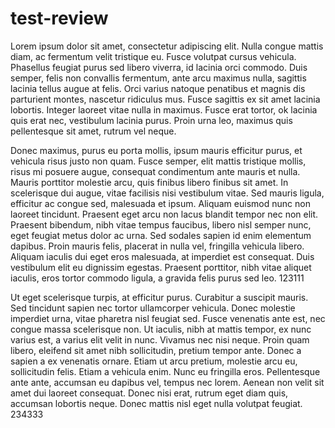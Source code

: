 # test-review

Lorem ipsum dolor sit amet, consectetur adipiscing elit. Nulla congue mattis diam, ac fermentum velit tristique eu. Fusce volutpat cursus vehicula. Phasellus feugiat purus sed libero viverra, id lacinia orci commodo. Duis semper, felis non convallis fermentum, ante arcu maximus nulla, sagittis lacinia tellus augue at felis. Orci varius natoque penatibus et magnis dis parturient montes, nascetur ridiculus mus. Fusce sagittis ex sit amet lacinia lobortis. Integer laoreet vitae nulla in maximus. Fusce erat tortor, ok lacinia quis erat nec, vestibulum lacinia purus. Proin urna leo, maximus quis pellentesque sit amet, rutrum vel neque.

Donec maximus, purus eu porta mollis, ipsum mauris efficitur purus, et vehicula risus justo non quam. Fusce semper, elit mattis tristique mollis, risus mi posuere augue, consequat condimentum ante mauris et nulla. Mauris porttitor molestie arcu, quis finibus libero finibus sit amet. In scelerisque dui augue, vitae facilisis nisi vestibulum vitae. Sed mauris ligula, efficitur ac congue sed, malesuada et ipsum. Aliquam euismod nunc non laoreet tincidunt. Praesent eget arcu non lacus blandit tempor nec non elit. Praesent bibendum, nibh vitae tempus faucibus, libero nisl semper nunc, eget feugiat metus dolor ac urna. Sed sodales sapien id enim elementum dapibus. Proin mauris felis, placerat in nulla vel, fringilla vehicula libero. Aliquam iaculis dui eget eros malesuada, at imperdiet est consequat. Duis vestibulum elit eu dignissim egestas. Praesent porttitor, nibh vitae aliquet iaculis, eros tortor commodo ligula, a gravida felis purus sed leo. 123111

 Ut eget scelerisque turpis, at efficitur purus. Curabitur a suscipit mauris. Sed tincidunt sapien nec tortor ullamcorper vehicula. Donec molestie imperdiet urna, vitae pharetra nisl feugiat sed. Fusce venenatis ante est, nec congue massa scelerisque non. Ut iaculis, nibh at mattis tempor, ex nunc varius est, a varius elit velit in nunc. Vivamus nec nisi neque. Proin quam libero, eleifend sit amet nibh sollicitudin, pretium tempor ante. Donec a sapien a ex venenatis ornare. Etiam ut arcu pretium, molestie arcu eu, sollicitudin felis. Etiam a vehicula enim. Nunc eu fringilla eros. Pellentesque ante ante, accumsan eu dapibus vel, tempus nec lorem. Aenean non velit sit amet dui laoreet consequat. Donec nisi erat, rutrum eget diam quis, accumsan lobortis neque. Donec mattis nisl eget nulla volutpat feugiat. 234333
 
